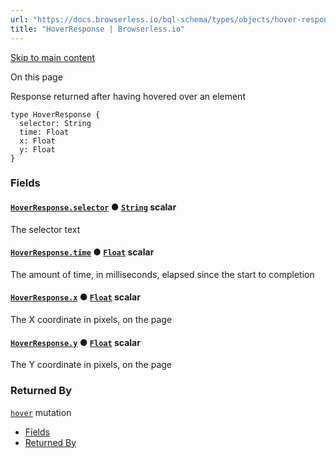 ```yaml
---
url: "https://docs.browserless.io/bql-schema/types/objects/hover-response"
title: "HoverResponse | Browserless.io"
---
```


[Skip to main content](https://docs.browserless.io/bql-schema/types/objects/hover-response#__docusaurus_skipToContent_fallback)

On this page

Response returned after having hovered over an element

```codeBlockLines_p187
type HoverResponse {
  selector: String
  time: Float
  x: Float
  y: Float
}

```

### Fields [​](https://docs.browserless.io/bql-schema/types/objects/hover-response\#fields "Direct link to Fields")

#### [`HoverResponse.selector`](https://docs.browserless.io/bql-schema/types/objects/hover-response\#) ● [`String`](https://docs.browserless.io/bql-schema/types/scalars/string) scalar [​](https://docs.browserless.io/bql-schema/types/objects/hover-response\#hoverresponseselectorstring- "Direct link to hoverresponseselectorstring-")

The selector text

#### [`HoverResponse.time`](https://docs.browserless.io/bql-schema/types/objects/hover-response\#) ● [`Float`](https://docs.browserless.io/bql-schema/types/scalars/float) scalar [​](https://docs.browserless.io/bql-schema/types/objects/hover-response\#hoverresponsetimefloat- "Direct link to hoverresponsetimefloat-")

The amount of time, in milliseconds, elapsed since the start to completion

#### [`HoverResponse.x`](https://docs.browserless.io/bql-schema/types/objects/hover-response\#) ● [`Float`](https://docs.browserless.io/bql-schema/types/scalars/float) scalar [​](https://docs.browserless.io/bql-schema/types/objects/hover-response\#hoverresponsexfloat- "Direct link to hoverresponsexfloat-")

The X coordinate in pixels, on the page

#### [`HoverResponse.y`](https://docs.browserless.io/bql-schema/types/objects/hover-response\#) ● [`Float`](https://docs.browserless.io/bql-schema/types/scalars/float) scalar [​](https://docs.browserless.io/bql-schema/types/objects/hover-response\#hoverresponseyfloat- "Direct link to hoverresponseyfloat-")

The Y coordinate in pixels, on the page

### Returned By [​](https://docs.browserless.io/bql-schema/types/objects/hover-response\#returned-by "Direct link to Returned By")

[`hover`](https://docs.browserless.io/bql-schema/operations/mutations/hover) mutation

- [Fields](https://docs.browserless.io/bql-schema/types/objects/hover-response#fields)
- [Returned By](https://docs.browserless.io/bql-schema/types/objects/hover-response#returned-by)